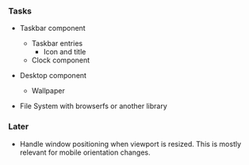 ### Tasks

- Taskbar component

  - Taskbar entries
    - Icon and title
  - Clock component

- Desktop component

  - Wallpaper

- File System with browserfs or another library

### Later

- Handle window positioning when viewport is resized. This is mostly relevant for mobile orientation changes.
